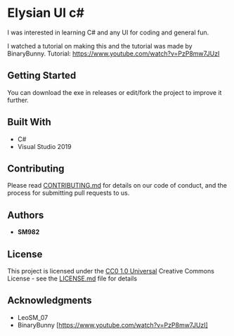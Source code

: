 # Elysian UI c#

I was interested in learning C# and any UI for coding and general fun. 

I watched a tutorial on making this and the tutorial was made by BinaryBunny. 
Tutorial: https://www.youtube.com/watch?v=PzP8mw7JUzI

## Getting Started

You can download the exe in releases or edit/fork the project to improve it further.

## Built With

  - C#
  - Visual Studio 2019

## Contributing

Please read [CONTRIBUTING.md](CONTRIBUTING.md) for details on our code
of conduct, and the process for submitting pull requests to us.

## Authors

  - **SM982**

## License

This project is licensed under the [CC0 1.0 Universal](LICENSE.md)
Creative Commons License - see the [LICENSE.md](LICENSE.md) file for
details

## Acknowledgments

  - LeoSM_07
  - BinaryBunny [https://www.youtube.com/watch?v=PzP8mw7JUzI]
